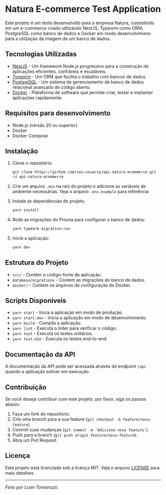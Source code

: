 # Natura E-commerce Test Application

Este projeto é um teste desenvolvido para a empresa Natura, consistindo em um e-commerce criado utilizando NestJS, Typeorm como ORM, PostgreSQL como banco de dados e Docker em modo desenvolvimeno para a utilzação da imagem de um banco de dados.

## Tecnologias Utilizadas

- [NestJS](https://nestjs.com/) - Um framework Node.js progressivo para a construção de aplicações eficientes, confiáveis e escaláveis.
- [Typeorm](https://typeorm.io/) - Um ORM que facilita o trabalho com bancos de dados.
- [PostgreSQL](https://www.postgresql.org/) - Um sistema de gerenciamento de banco de dados relacional avançado de código aberto.
- [Docker](https://www.docker.com/) - Plataforma de software que permite criar, testar e implantar aplicações rapidamente.

## Requisitos para desenvolvimento

- Node.js (versão 20 ou superior)
- Docker
- Docker Compose

## Instalação

1. Clone o repositório:

    ```bash
    git clone https://github.com/seu-usuario/api-natura-ecommerce.git
    cd api-natura-ecommerce
    ```

2. Crie um arquivo `.env` na raiz do projeto e adicione as variáveis de ambiente necessárias. Veja o arquivo `.env.example` para referência.

4. Instale as dependências do projeto:

    ```bash
    yarn install
    ```

5. Rode as migrações do Prisma para configurar o banco de dados:

    ```bash
    yarn typeorm migration:run
    ```

6. Inicie a aplicação:

    ```bash
    yarn dev
    ```

## Estrutura do Projeto

- `src/` - Contém o código-fonte da aplicação.
- `database/migrations` - Contém as migrações do banco de dados.
- `docker/` - Contém os arquivos de configuração do Docker.

## Scripts Disponíveis

- `yarn start` - Inicia a aplicação em modo de produção.
- `yarn start:dev` - Inicia a aplicação em modo de desenvolvimento.
- `yarn build` - Compila a aplicação.
- `yarn lint` - Executa o linter para verificar o código.
- `yarn test` - Executa os testes unitários.
- `yarn test:e2e` - Executa os testes end-to-end.

## Documentação da API

A documentação da API pode ser acessada através do endpoint `/api` quando a aplicação estiver em execução.

## Contribuição

Se você deseja contribuir com este projeto, por favor, siga os passos abaixo:

1. Faça um fork do repositório.
2. Crie uma branch para a sua feature (`git checkout -b feature/nova-feature`).
3. Commit suas mudanças (`git commit -m 'Adiciona nova feature'`).
4. Push para a branch (`git push origin feature/nova-feature`).
5. Abra um Pull Request.

## Licença

Este projeto está licenciado sob a licença MIT. Veja o arquivo [LICENSE](LICENSE) para mais detalhes.

---

*Feito por Luan Tomarozzi.*

